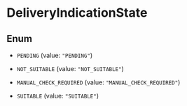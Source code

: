 
# DeliveryIndicationState

## Enum


* `PENDING` (value: `"PENDING"`)

* `NOT_SUITABLE` (value: `"NOT_SUITABLE"`)

* `MANUAL_CHECK_REQUIRED` (value: `"MANUAL_CHECK_REQUIRED"`)

* `SUITABLE` (value: `"SUITABLE"`)



